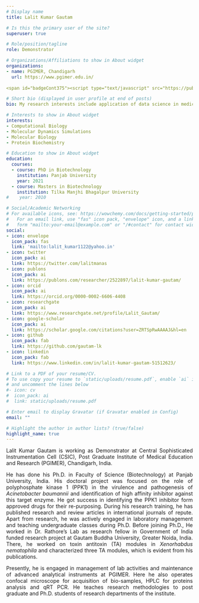 ```yaml
---
# Display name
title: Lalit Kumar Gautam

# Is this the primary user of the site?
superuser: true

# Role/position/tagline
role: Demonstrator

# Organizations/Affiliations to show in About widget
organizations:
- name: PGIMER, Chandigarh
  url: https://www.pgimer.edu.in/
  
<span id="badgeCont375"><script type="text/javascript" src="https://publons.com/mashlets?el=badgeCont375&rid=G-5768-2014"></script></span>

# Short bio (displayed in user profile at end of posts)
bio: My research interests include application of data science in medicine and healthcare.

# Interests to show in About widget
interests:
- Computational Biology
- Molecular Dynamics Simulations
- Molecular Biology 
- Protein Biochemistry

# Education to show in About widget
education:
  courses:
  - course: PhD in Biotechnology
    institution: Panjab University
    year: 2021
  - course: Masters in Biotechnology
    institution: Tilka Manjhi Bhagalpur University
#    year: 2010

# Social/Academic Networking
# For available icons, see: https://wowchemy.com/docs/getting-started/page-builder/#icons
#   For an email link, use "fas" icon pack, "envelope" icon, and a link in the
#   form "mailto:your-email@example.com" or "/#contact" for contact widget.
social:
- icon: envelope
  icon_pack: fas
  link: 'mailto:lalit_kumar1122@yahoo.in'
- icon: twitter
  icon_pack: ai
  link: https://twitter.com/lalitmanas
- icon: publons
  icon_pack: ai
  link: https://publons.com/researcher/2522897/lalit-kumar-gautam/
- icon: orcid
  icon_pack: ai
  link: https://orcid.org/0000-0002-6606-4408
- icon: researchgate
  icon_pack: ai
  link: https://www.researchgate.net/profile/Lalit_Gautam/
- icon: google-scholar   
  icon_pack: ai
  link: https://scholar.google.com/citations?user=ZRTSpRwAAAAJ&hl=en
- icon: github
  icon_pack: fab
  link: https://github.com/gautam-lk
- icon: linkedin
  icon_pack: fab
  link: https://www.linkedin.com/in/lalit-kumar-gautam-51512623/

# Link to a PDF of your resume/CV.
# To use copy your resume to `static/uploads/resume.pdf`, enable `ai` icons in `params.toml` 
# and uncomment the lines below
#- icon: cv
#  icon_pack: ai
#  link: static/uploads/resume.pdf

# Enter email to display Gravatar (if Gravatar enabled in Config)
email: ""

# Highlight the author in author lists? (true/false)
highlight_name: true
---
```


<p style="text-align:justify;">Lalit Kumar Gautam is working as Demonstrator at Central Sophisticated Instrumentation Cell (CSIC), Post Graduate Institute of Medical Education and Research (PGIMER), Chandigarh, India. </p>
<p style="text-align:justify;">He has done his Ph.D. in Faculty of Science (Biotechnology) at Panjab University, India. His doctoral project was focused on the role of polyphosphate kinase 1 (PPK1) in the virulence and pathogenesis of <i>Acinetobacter baumannii</i> and identification of high affinity inhibitor against this target enzyme. He got success in identifying the PPK1 inhibitor form approved drugs for their re-purposing. During his research training, he has published research and review articles in international journals of repute. Apart from research, he was actively engaged in laboratory management and teaching undergraduate classes during Ph.D. Before joining Ph.D., He worked in Dr. Rathore’s Lab as research fellow in Government of India funded research project at Gautam Buddha University, Greater Noida, India. There, he worked on toxin antitoxin (TA) modules in <i>Xenorhabdus nematophila</i> and characterized three TA modules, which is evident from his publications.</p> 
<p style="text-align:justify;">Presently, he is engaged in management of lab activities and maintenance of advanced analytical instruments at PGIMER. Here he also operates confocal microscope for acquisition of bio-samples, HPLC for proteins analysis and qRT PCR. He teaches research methodologies to post graduate and Ph.D. students of research departments of the institute.</p>

